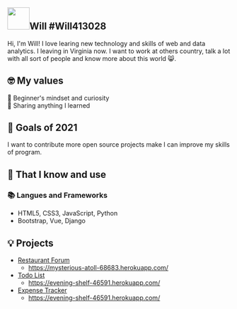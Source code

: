## <img width="50px" src="https://raw.githubusercontent.com/ms314006/ms314006/basic/resource/gqsm.png" />Will #Will413028

Hi, I'm Will! I love learing new technology and skills of web and data analytics. I leaving in Virginia now. I want to work at others country, talk a lot with all sort of people and know more about this world 😸.

## 🤓 My values
🍏 Beginner's mindset and curiosity<br>
🙌 Sharing anything I learned<br>

## 🔭 Goals of 2021

I  want to contribute more open source projects make I can improve my skills of program.

## 🧠 That I know and use
### 📚 Langues and Frameworks
- HTML5, CSS3, JavaScript, Python
- Bootstrap, Vue, Django

## 💡 Projects
- [Restaurant Forum](https://github.com/Will413028/Restaurant-Forum)
  - https://mysterious-atoll-68683.herokuapp.com/
- [Todo List](https://github.com/Will413028/todo-list)  
  - https://evening-shelf-46591.herokuapp.com/
- [Expense Tracker](https://github.com/Will413028/expense-tracker)
  - https://evening-shelf-46591.herokuapp.com/
